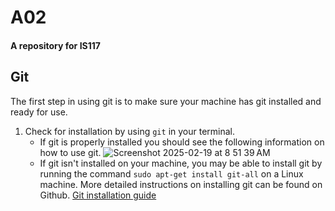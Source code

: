 # A02
#### A repository for IS117

## Git

The first step in using git is to make sure your machine has git installed and ready for use.
1. Check for installation by using ```git``` in your terminal.
   * If git is properly installed you should see the following information on how to use git.
   ![Screenshot 2025-02-19 at 8 51 39 AM](https://github.com/user-attachments/assets/d8da964b-46d4-47d8-9a20-3189b246f73c)
   * If git isn't installed on your machine, you may be able to install git by running the command ```sudo apt-get install git-all``` on a Linux machine. More detailed instructions on installing git can be found on Github. [Git installation guide](https://github.com/git-guides/install-git)

